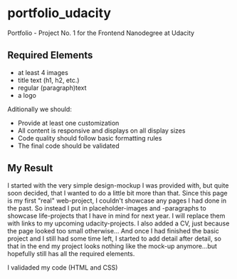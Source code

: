 # portfolio_udacity
Portfolio - Project No. 1 for the Frontend Nanodegree at Udacity

## Required Elements
* at least 4 images
* title text (h1, h2, etc.)
* regular (paragraph)text
* a logo

Aditionally we should:
* Provide at least one customization
* All content is responsive and displays on all display sizes
* Code quality should follow basic formatting rules
* The final code should be validated

## My Result
I started with the very simple design-mockup I was provided with, but quite soon decided, that I wanted to do a little bit more than that. Since this page is my first "real" web-project, I couldn't showcase any pages I had done in the past. So instead I put in placeholder-images and -paragraphs to showcase life-projects that I have in mind for next year. 
I will replace them with links to my upcoming udacity-projects. 
I also added a CV, just because the page looked too small otherwise...
And once I had finished the basic project and I still had some time left, I started to add detail after detail, so that in the end my project looks nothing like the mock-up anymore...but hopefully still has all the required elements.

I validaded my code (HTML and CSS) 

